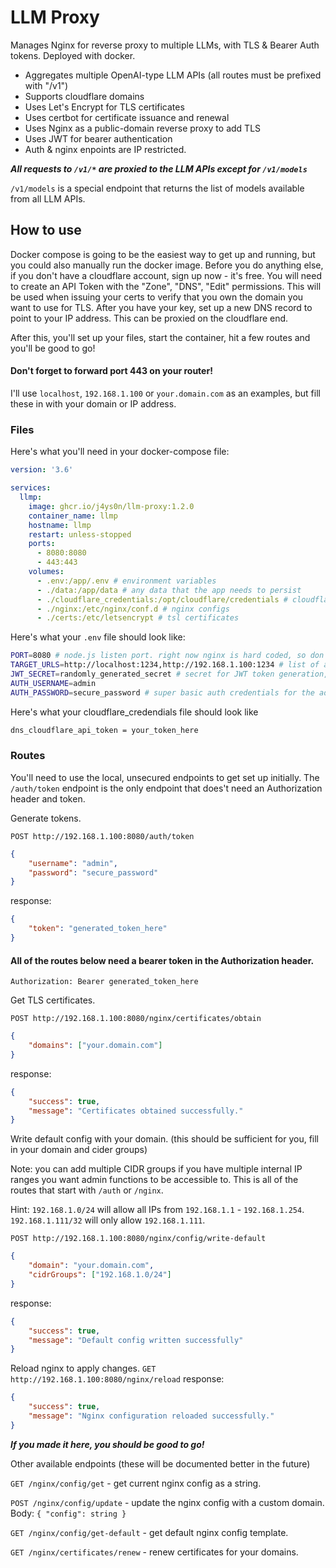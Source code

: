 # LLM Proxy

Manages Nginx for reverse proxy to multiple LLMs, with TLS & Bearer Auth tokens. Deployed with docker.

- Aggregates multiple OpenAI-type LLM APIs (all routes must be prefixed with "/v1")
- Supports cloudflare domains
- Uses Let's Encrypt for TLS certificates
- Uses certbot for certificate issuance and renewal
- Uses Nginx as a public-domain reverse proxy to add TLS
- Uses JWT for bearer authentication
- Auth & nginx enpoints are IP restricted.

***All requests to `/v1/*` are proxied to the LLM APIs except for `/v1/models`***

`/v1/models` is a special endpoint that returns the list of models available from all LLM APIs.

## How to use

Docker compose is going to be the easiest way to get up and running, but you could also manually run the docker image. Before you do anything else, if you don't have a cloudflare account, sign up now - it's free. You will need to create an API Token with the "Zone", "DNS", "Edit" permissions. This will be used when issuing your certs to verify that you own the domain you want to use for TLS. After you have your key, set up a new DNS record to point to your IP address. This can be proxied on the cloudflare end.

After this, you'll set up your files, start the container, hit a few routes and you'll be good to go!

#### **Don't forget to forward port 443 on your router!**

I'll use `localhost`, `192.168.1.100` or `your.domain.com` as an examples, but fill these in with your domain or IP address.

### Files

Here's what you'll need in your docker-compose file:
```yaml
version: '3.6'

services:
  llmp:
    image: ghcr.io/j4ys0n/llm-proxy:1.2.0
    container_name: llmp
    hostname: llmp
    restart: unless-stopped
    ports:
      - 8080:8080
      - 443:443
    volumes:
      - .env:/app/.env # environment variables
      - ./data:/app/data # any data that the app needs to persist
      - ./cloudflare_credentials:/opt/cloudflare/credentials # cloudflare api token
      - ./nginx:/etc/nginx/conf.d # nginx configs
      - ./certs:/etc/letsencrypt # tsl certificates
```

Here's what your `.env` file should look like:
```bash
PORT=8080 # node.js listen port. right now nginx is hard coded, so don't change this.
TARGET_URLS=http://localhost:1234,http://192.168.1.100:1234 # list of api endpoints (don't add /v1)
JWT_SECRET=randomly_generated_secret # secret for JWT token generation, change this!
AUTH_USERNAME=admin
AUTH_PASSWORD=secure_password # super basic auth credentials for the admin interface
```

Here's what your cloudflare_credendials file should look like
```bash
dns_cloudflare_api_token = your_token_here
```

### Routes

You'll need to use the local, unsecured endpoints to get set up initially. The `/auth/token` endpoint is the only endpoint that does't need an Authorization header and token.

Generate tokens.

`POST http://192.168.1.100:8080/auth/token`
```json
{
    "username": "admin",
    "password": "secure_password"
}
```
response:
```json
{
    "token": "generated_token_here"
}
```

#### All of the routes below need a bearer token in the Authorization header.
`Authorization: Bearer generated_token_here`

Get TLS certificates.

`POST http://192.168.1.100:8080/nginx/certificates/obtain`
```json
{
    "domains": ["your.domain.com"]
}
```
response:
```json
{
    "success": true,
    "message": "Certificates obtained successfully."
}
```

Write default config with your domain. (this should be sufficient for you, fill in your domain and cider groups)

Note: you can add multiple CIDR groups if you have multiple internal IP ranges you want admin functions to be accessible to. This is all of the routes that start with `/auth` or `/nginx`.

Hint: `192.168.1.0/24` will allow all IPs from `192.168.1.1` - `192.168.1.254`. `192.168.1.111/32` will only allow `192.168.1.111`.

`POST http://192.168.1.100:8080/nginx/config/write-default`
```json
{
    "domain": "your.domain.com",
    "cidrGroups": ["192.168.1.0/24"]
}
```
response:
```json
{
    "success": true,
    "message": "Default config written successfully"
}
```

Reload nginx to apply changes.
`GET http://192.168.1.100:8080/nginx/reload`
response:
```json
{
    "success": true,
    "message": "Nginx configuration reloaded successfully."
}
```

***If you made it here, you should be good to go!***

Other available endpoints (these will be documented better in the future)

`GET /nginx/config/get` - get current nginx config as a string.

`POST /nginx/config/update` - update the nginx config with a custom domain.
Body: `{ "config": string }`

`GET /nginx/config/get-default` - get default nginx config template.

`GET /nginx/certificates/renew` - renew certificates for your domains.